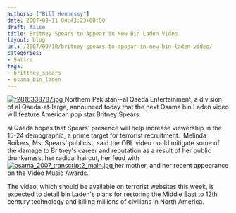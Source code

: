 ```yaml
---
authors: ["Bill Hennessy"]
date: 2007-09-11 04:43:23+00:00
draft: false
title: Britney Spears to Appear in New Bin Laden Video
layout: blog
url: /2007/09/10/britney-spears-to-appear-in-new-bin-laden-video/
categories:
- Satire
tags:
- brittney_spears
- osama_bin_laden
---
```


[![r2816338787.jpg](https://hennessysview.com/wp-content/uploads/2007/09/r2816338787.thumbnail.jpg)
](https://hennessysview.com/wp-content/uploads/2007/09/r2816338787.jpg)Northern Pakistan--al Qaeda Entertainment, a division of al Qaeda-at-large, announced today that the next Osama bin Laden video will feature American pop star Britney Spears.

al Qaeda hopes that Spears' presence will help increase viewership in the 15-24 demographic, a prime target for terrorist recruitment.  Melinda Roikers, Ms. Spears' publicist, said the OBL video could mitigate some of the damage to Britney's career and reputation as a result of her public drunkeness, her radical haircut, her feud with [![osama_2007_transcript2_main.jpg](https://hennessysview.com/wp-content/uploads/2007/09/osama_2007_transcript2_main.thumbnail.jpg)
](https://hennessysview.com/wp-content/uploads/2007/09/osama_2007_transcript2_main.jpg)her mother, and her recent appearance on the Video Music Awards. 

The video, which should be available on terrorist websites this week, is expected to detail bin Laden's plans for restoring the Middle East to 12th century technology and killing millions of civilians in North America. 
